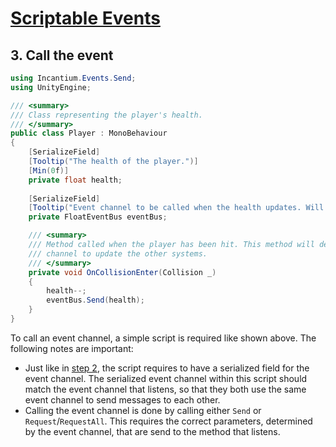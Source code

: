 ﻿# [Scriptable Events](../README.md)

## 3. Call the event

```csharp
using Incantium.Events.Send;
using UnityEngine;

/// <summary>
/// Class representing the player's health.
/// </summary>
public class Player : MonoBehaviour
{
    [SerializeField]
    [Tooltip("The health of the player.")]
    [Min(0f)]
    private float health;
    
    [SerializeField]
    [Tooltip("Event channel to be called when the health updates. Will send over the current health of the player.")]
    private FloatEventBus eventBus;

    /// <summary>
    /// Method called when the player has been hit. This method will decrease the player's health and call the event
    /// channel to update the other systems.
    /// </summary>
    private void OnCollisionEnter(Collision _)
    {
        health--;
        eventBus.Send(health);
    }
}
```

To call an event channel, a simple script is required like shown above. The following notes are important:

- Just like in [step 2](2.%20Listen%20to%20the%20event.md), the script requires to have a serialized field for the event
  channel. The serialized event channel within this script should match the event channel that listens, so that they
  both use the same event channel to send messages to each other.
- Calling the event channel is done by calling either `Send` or `Request`/`RequestAll`. This requires the correct
  parameters, determined by the event channel, that are send to the method that listens.
